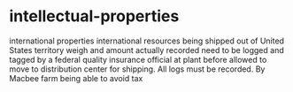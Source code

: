 # intellectual-properties
 international properties international resources being shipped out of United States territory weigh and amount actually recorded need to be logged and tagged by a federal quality insurance official at plant before allowed to move to distribution center for shipping. All logs must be recorded.  By Macbee farm being able to avoid tax
